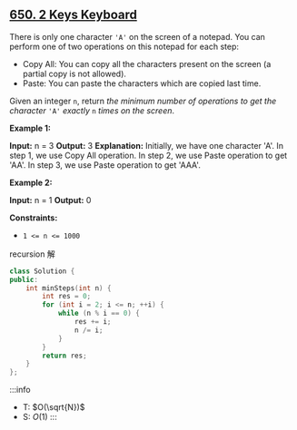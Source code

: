 ## [650\. 2 Keys Keyboard](https://leetcode.com/problems/2-keys-keyboard/)

There is only one character `'A'` on the screen of a notepad. You can perform one of two operations on this notepad for each step:

- Copy All: You can copy all the characters present on the screen (a partial copy is not allowed).
- Paste: You can paste the characters which are copied last time.

Given an integer `n`, return _the minimum number of operations to get the character_ `'A'` _exactly_ `n` _times on the screen_.

**Example 1:**

**Input:** n = 3
**Output:** 3
**Explanation:** Initially, we have one character 'A'.
In step 1, we use Copy All operation.
In step 2, we use Paste operation to get 'AA'.
In step 3, we use Paste operation to get 'AAA'.

**Example 2:**

**Input:** n = 1
**Output:** 0

**Constraints:**

- `1 <= n <= 1000`

recursion 解

```cpp
class Solution {
public:
    int minSteps(int n) {
        int res = 0;
        for (int i = 2; i <= n; ++i) {
            while (n % i == 0) {
                res += i;
                n /= i;
            }
        }
        return res;
    }
};
```

:::info
- T: $O(\sqrt{N})$
- S: $O(1)$
:::
